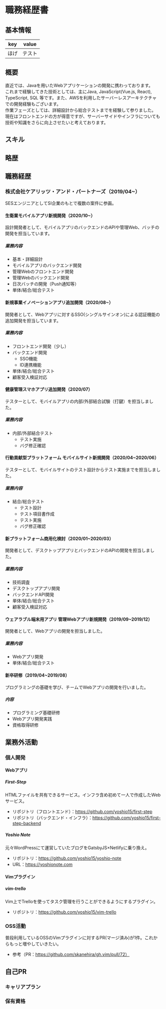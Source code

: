 # 職務経歴書
## 基本情報
| key | value |
| --- | --- |
| ほげ | テスト |

## 概要
直近では、Javaを用いたWebアプリケーションの開発に携わっております。  
これまで経験してきた技術としては、主にJava, JavaScript(Vue.js, React), TypeScript, SQL 等です。また、AWSを利用したサーバーレスアーキテクチャでの開発経験もございます。  
作業フェーズとしては、詳細設計から総合テストまでを経験して参りました。  
現在はフロントエンドの方が得意ですが、サーバーサイドやインフラについても技術や知識をさらに向上させたいと考えております。  

## スキル

## 略歴


## 職務経歴
### 株式会社ケアリッツ・アンド・パートナーズ（2019/04~）
SESエンジニアとしてSI企業のもとで複数の案件に参画。

#### 生衛業モバイルアプリ新規開発（2020/10~）
設計開発者として、モバイルアプリのバックエンドのAPIや管理Web、バッチの開発を担当しています。
##### 業務内容
- 基本・詳細設計
- モバイルアプリのバックエンド開発
- 管理Webのフロントエンド開発
- 管理Webのバックエンド開発
- 日次バッチの開発（Push通知等）
- 単体/結合/総合テスト

#### 新規事業イノベーションアプリ追加開発（2020/08~）
開発者として、Webアプリに対するSSO(シングルサインオン)による認証機能の追加開発を担当しています。
##### 業務内容
- フロントエンド開発（少し）
- バックエンド開発
    - SSO機能
    - ID連携機能
- 単体/結合/総合テスト
- 顧客受入検証対応

#### 健康管理スマホアプリ追加開発（2020/07）
テスターとして、モバイルアプリの内部/外部結合試験（打鍵）を担当しました。
##### 業務内容
- 内部/外部結合テスト
    - テスト実施
    - バグ修正確認

#### 行動貢献型プラットフォーム モバイルサイト新規開発（2020/04~2020/06）
テスターとして、モバイルサイトのテスト設計からテスト実施までを担当しました。
##### 業務内容
- 結合/総合テスト
    - テスト設計
    - テスト項目書作成
    - テスト実施
    - バグ修正確認

#### 新プラットフォーム商用化検討（2020/01~2020/03）
開発者として、デスクトップアプリとバックエンドのAPIの開発を担当しました。
##### 業務内容
- 技術調査
- デスクトップアプリ開発
- バックエンドAPI開発
- 単体/結合/総合テスト
- 顧客受入検証対応

#### ウェアラブル端末用アプリ 管理Webアプリ新規開発（2019/09~2019/12）
開発者として、Webアプリの開発を担当しました。
##### 業務内容
- Webアプリ開発
- 単体/結合/総合テスト

#### 新卒研修（2019/04~2019/08）
プログラミングの基礎を学び、チームでWebアプリの開発を行いました。
##### 内容
- プログラミング基礎研修
- Webアプリ開発実践
- 資格取得研修

## 業務外活動
### 個人開発
#### Webアプリ
##### First-Step
HTMLファイルを共有できるサービス。インフラ含め初めて一人で作成したWebサービス。
- リポジトリ（フロントエンド）：https://github.com/yoshio15/first-step
- リポジトリ（バックエンド・インフラ）：https://github.com/yoshio15/first-step-backend

##### Yoshio Note
元々WordPressにて運営していたブログをGatsbyJS×Netlifyに乗り換え。
- リポジトリ：https://github.com/yoshio15/yoshio-note
- URL：https://yoshionote.com

#### Vimプラグイン
##### vim-trello
Vim上でTrelloを使ってタスク管理を行うことができるようにするプラグイン。
- リポジトリ：https://github.com/yoshio15/vim-trello

### OSS活動
普段利用しているOSSのVimプラグインに対するPR(マージ済み)が1件。これからもっと増やしていきたい。
- 参考（PR：https://github.com/skanehira/gh.vim/pull/72）

## 自己PR
### キャリアプラン
### 保有資格
